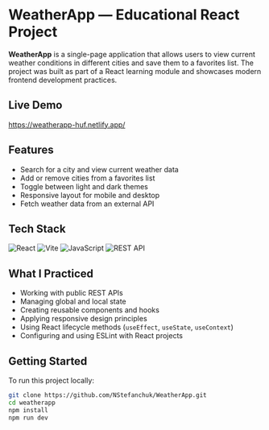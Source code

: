 # WeatherApp — Educational React Project

**WeatherApp** is a single-page application that allows users to view current weather conditions in different cities and save them to a favorites list. The project was built as part of a React learning module and showcases modern frontend development practices.

## Live Demo

https://weatherapp-huf.netlify.app/

## Features

- Search for a city and view current weather data
- Add or remove cities from a favorites list
- Toggle between light and dark themes
- Responsive layout for mobile and desktop
- Fetch weather data from an external API

## Tech Stack

![React](https://img.shields.io/badge/-React-61DAFB?logo=react&logoColor=000&style=for-the-badge)
![Vite](https://img.shields.io/badge/-Vite-646CFF?logo=vite&logoColor=fff&style=for-the-badge)
![JavaScript](https://img.shields.io/badge/-JavaScript-F7DF1E?logo=javascript&logoColor=000&style=for-the-badge)
![REST API](https://img.shields.io/badge/-REST%20API-0052CC?style=for-the-badge)

## What I Practiced

- Working with public REST APIs
- Managing global and local state
- Creating reusable components and hooks
- Applying responsive design principles
- Using React lifecycle methods (`useEffect`, `useState`, `useContext`)
- Configuring and using ESLint with React projects

## Getting Started

To run this project locally:

```bash
git clone https://github.com/NStefanchuk/WeatherApp.git
cd weatherapp
npm install
npm run dev
```
